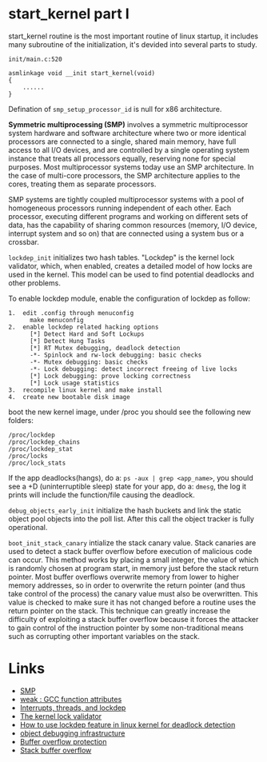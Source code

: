 # start\_kernel part I

start\_kernel routine is the most important routine of linux startup, it includes many subroutine of the initialization, it's devided into several parts to study.

```start_kernel
init/main.c:520

asmlinkage void __init start_kernel(void)
{
    ......
}
```

Defination of `smp_setup_processor_id` is null for x86 architecture.

**Symmetric multiprocessing \(SMP\)** involves a symmetric multiprocessor system hardware and software architecture where two or more identical processors are connected to a single, shared main memory, have full access to all I/O devices, and are controlled by a single operating system instance that treats all processors equally, reserving none for special purposes. Most multiprocessor systems today use an SMP architecture. In the case of multi-core processors, the SMP architecture applies to the cores, treating them as separate processors.

SMP systems are tightly coupled multiprocessor systems with a pool of homogeneous processors running independent of each other. Each processor, executing different programs and working on different sets of data, has the capability of sharing common resources \(memory, I/O device, interrupt system and so on\) that are connected using a system bus or a crossbar.

`lockdep_init` initializes two hash tables. "Lockdep" is the kernel lock validator, which, when enabled, creates a detailed model of how locks are used in the kernel. This model can be used to find potential deadlocks and other problems.

To enable lockdep module, enable the configuration of lockdep as follow:

```enable_lockdep
1.  edit .config through menuconfig
      make menuconfig
2.  enable lockdep related hacking options
      [*] Detect Hard and Soft Lockups
      [*] Detect Hung Tasks
      [*] RT Mutex debugging, deadlock detection
      -*- Spinlock and rw-lock debugging: basic checks
      -*- Mutex debugging: basic checks
      -*- Lock debugging: detect incorrect freeing of live locks
      [*] Lock debugging: prove locking correctness
      [*] Lock usage statistics
3.  recompile linux kernel and make install
4.  create new bootable disk image
```

boot the new kernel image, under /proc you should see the following new folders:

```lockdep_folders_under_proc
/proc/lockdep
/proc/lockdep_chains
/proc/lockdep_stat
/proc/locks
/proc/lock_stats
```

If the app deadlocks(hangs), do a: `ps -aux | grep <app_name>`, you should see a +D (uninterruptible sleep) state for your app, do a: `dmesg`, the log it prints will include the function/file causing the deadlock.

`debug_objects_early_init` initialize the hash buckets and link the static object pool objects into the poll list. After this call the object tracker is fully operational.

`boot_init_stack_canary` intialize the stack canary value. Stack canaries are used to detect a stack buffer overflow before execution of malicious code can occur. This method works by placing a small integer, the value of which is randomly chosen at program start, in memory just before the stack return pointer. Most buffer overflows overwrite memory from lower to higher memory addresses, so in order to overwrite the return pointer (and thus take control of the process) the canary value must also be overwritten. This value is checked to make sure it has not changed before a routine uses the return pointer on the stack. This technique can greatly increase the difficulty of exploiting a stack buffer overflow because it forces the attacker to gain control of the instruction pointer by some non-traditional means such as corrupting other important variables on the stack.

# Links

* [SMP](https://en.wikipedia.org/wiki/Symmetric_multiprocessing)
* [weak : GCC function attributes](https://gcc.gnu.org/onlinedocs/gcc-3.2/gcc/Function-Attributes.html)
* [Interrupts, threads, and lockdep](https://lwn.net/Articles/321663/)
* [The kernel lock validator](https://lwn.net/Articles/185666/)
* [How to use lockdep feature in linux kernel for deadlock detection](http://stackoverflow.com/questions/20892822/how-to-use-lockdep-feature-in-linux-kernel-for-deadlock-detection)
* [object debugging infrastructure](https://lwn.net/Articles/271582/)
* [Buffer overflow protection](https://en.wikipedia.org/wiki/Buffer_overflow_protection#Canaries)
* [Stack buffer overflow](https://en.wikipedia.org/wiki/Stack_buffer_overflow)


